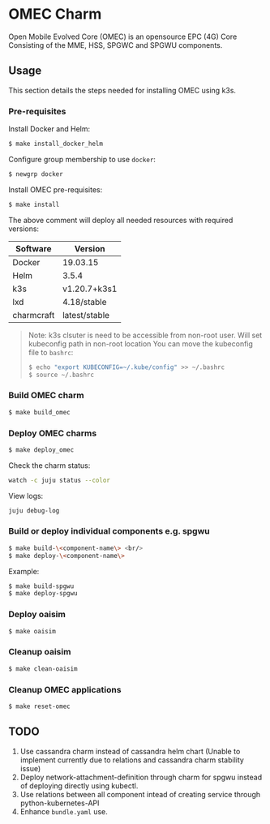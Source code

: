 # OMEC Charm

Open Mobile Evolved Core (OMEC) is an opensource EPC (4G) Core
Consisting of the MME, HSS, SPGWC and SPGWU components.

## Usage

This section details the steps needed for installing OMEC using k3s.

### Pre-requisites

Install Docker and Helm:

```bash
$ make install_docker_helm
```

Configure group membership to use `docker`: 

```bash
$ newgrp docker
```

Install OMEC pre-requisites:

```bash
$ make install
```

The above comment will deploy all needed resources with required versions:

| Software   | Version       |
|------------|---------------|
| Docker     | 19.03.15      |
| Helm       | 3.5.4         |
| k3s        | v1.20.7+k3s1  |
| lxd        | 4.18/stable   |
| charmcraft | latest/stable |

> Note: k3s clsuter is need to be accessible from non-root user. Will set kubeconfig path in non-root location
> You can move the kubeconfig file to `bashrc`:
> 
> ```bash
> $ echo "export KUBECONFIG=~/.kube/config" >> ~/.bashrc
> $ source ~/.bashrc
> ```


###  Build OMEC  charm

```bash
$ make build_omec
```

###  Deploy OMEC charms

```bash
$ make deploy_omec
```

Check the charm status:

```bash
watch -c juju status --color
```

View logs:

```bash
juju debug-log
```

### Build or deploy individual components e.g. spgwu

```bash
$ make build-\<component-name\> <br/>
$ make deploy-\<component-name\>
```

Example:

```bash
$ make build-spgwu
$ make deploy-spgwu
```

### Deploy oaisim

```bash
$ make oaisim
```

### Cleanup oaisim

```bash
$ make clean-oaisim
```

### Cleanup OMEC applications

```bash
$ make reset-omec
```

## TODO

1. Use cassandra charm instead of cassandra helm chart (Unable to implement  currently due to relations and cassandra charm stability issue)
2. Deploy network-attachment-definition through charm for spgwu instead of deploying directly using kubectl.
3. Use relations between all component intead of creating service through python-kubernetes-API
4. Enhance `bundle.yaml` use. 
